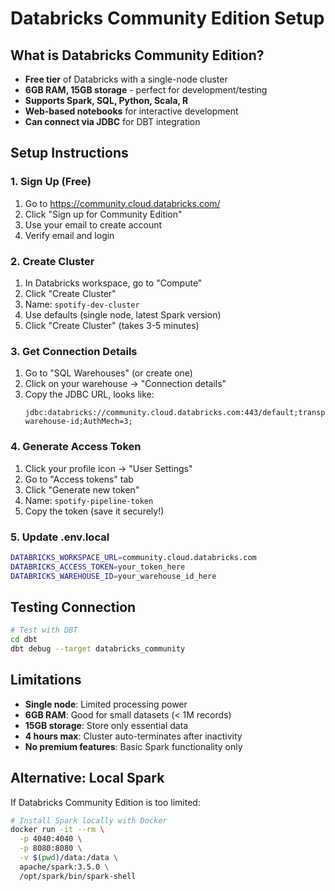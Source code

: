# Databricks Community Edition Setup

## What is Databricks Community Edition?
- **Free tier** of Databricks with a single-node cluster
- **6GB RAM, 15GB storage** - perfect for development/testing
- **Supports Spark, SQL, Python, Scala, R**
- **Web-based notebooks** for interactive development
- **Can connect via JDBC** for DBT integration

## Setup Instructions

### 1. Sign Up (Free)
1. Go to https://community.cloud.databricks.com/
2. Click "Sign up for Community Edition"
3. Use your email to create account
4. Verify email and login

### 2. Create Cluster
1. In Databricks workspace, go to "Compute"
2. Click "Create Cluster"
3. Name: `spotify-dev-cluster`
4. Use defaults (single node, latest Spark version)
5. Click "Create Cluster" (takes 3-5 minutes)

### 3. Get Connection Details
1. Go to "SQL Warehouses" (or create one)
2. Click on your warehouse → "Connection details"
3. Copy the JDBC URL, looks like:
   ```
   jdbc:databricks://community.cloud.databricks.com:443/default;transportMode=http;ssl=1;httpPath=/sql/1.0/warehouses/your-warehouse-id;AuthMech=3;
   ```

### 4. Generate Access Token
1. Click your profile icon → "User Settings"
2. Go to "Access tokens" tab
3. Click "Generate new token"
4. Name: `spotify-pipeline-token`
5. Copy the token (save it securely!)

### 5. Update .env.local
```bash
DATABRICKS_WORKSPACE_URL=community.cloud.databricks.com
DATABRICKS_ACCESS_TOKEN=your_token_here
DATABRICKS_WAREHOUSE_ID=your_warehouse_id_here
```

## Testing Connection
```bash
# Test with DBT
cd dbt
dbt debug --target databricks_community
```

## Limitations
- **Single node**: Limited processing power
- **6GB RAM**: Good for small datasets (< 1M records)
- **15GB storage**: Store only essential data
- **4 hours max**: Cluster auto-terminates after inactivity
- **No premium features**: Basic Spark functionality only

## Alternative: Local Spark
If Databricks Community Edition is too limited:
```bash
# Install Spark locally with Docker
docker run -it --rm \
  -p 4040:4040 \
  -p 8080:8080 \
  -v $(pwd)/data:/data \
  apache/spark:3.5.0 \
  /opt/spark/bin/spark-shell
```